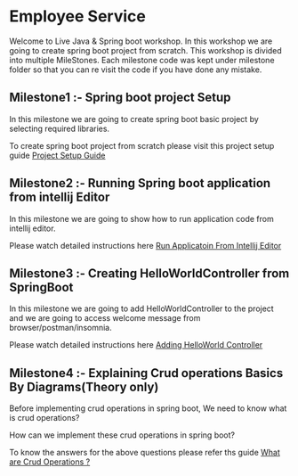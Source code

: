 # Employee Service
Welcome to Live Java & Spring boot workshop.
In this workshop we are going to create spring boot project from scratch.
This workshop is divided into multiple MileStones. Each milestone code was kept under milestone folder 
so that you can re visit the code if you have done any mistake.

## Milestone1 :- Spring boot project Setup
In this milestone we are going to create spring boot basic project
by selecting required libraries.

To create spring boot project from scratch please visit  this project setup guide
[Project Setup Guide](/milestone1/ProjectSetupGuide.md)

## Milestone2 :- Running Spring boot application from intellij Editor

In this milestone we are going to show how to run application code
from intellij editor.

Please watch detailed instructions here
[Run Applicatoin From Intellij Editor](/milestone2/RunProjectFromIntellijGuide.md)

## Milestone3 :- Creating HelloWorldController from SpringBoot

In this milestone we are going to add HelloWorldController to the project and we are going to 
access welcome message from browser/postman/insomnia.

Please watch detailed instructions here
[Adding HelloWorld Controller](/milestone3/HelloWorldGuide.md)

## Milestone4 :- Explaining Crud operations Basics By Diagrams(Theory only)
Before implementing crud operations in spring boot,
We need to know what is crud operations?

How can we implement these crud operations in spring boot?

To know the answers for the above questions please refer ths guide
[What are Crud Operations ?](/milestone4/CrudApplicationBasicsGuide.md)





